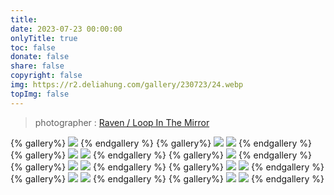 ```yaml
---
title: 
date: 2023-07-23 00:00:00
onlyTitle: true
toc: false
donate: false
share: false
copyright: false
img: https://r2.deliahung.com/gallery/230723/24.webp
topImg: false
---
```


> photographer : [Raven / Loop In The Mirror](https://www.facebook.com/loopinthemirror)

{% gallery%}
![](https://r2.deliahung.com/gallery/230723/27.webp)
{% endgallery %}
{% gallery%}
![](https://r2.deliahung.com/gallery/230723/24.webp)
![](https://r2.deliahung.com/gallery/230723/25.webp)
{% endgallery %}
{% gallery%}
![](https://r2.deliahung.com/gallery/230723/23.webp)
![](https://r2.deliahung.com/gallery/230723/26.webp)
{% endgallery %}
{% gallery%}
![](https://r2.deliahung.com/gallery/230723/28.webp)
{% endgallery %}
{% gallery%}
![](https://r2.deliahung.com/gallery/230723/29.webp)
![](https://r2.deliahung.com/gallery/230723/30.webp)
{% endgallery %}
{% gallery%}
![](https://r2.deliahung.com/gallery/230723/31.webp)
![](https://r2.deliahung.com/gallery/230723/32.webp)
{% endgallery %}
{% gallery%}
![](https://r2.deliahung.com/gallery/230723/33.webp)
![](https://r2.deliahung.com/gallery/230723/34.webp)
{% endgallery %}
{% gallery%}
![](https://r2.deliahung.com/gallery/230723/35.webp)
![](https://r2.deliahung.com/gallery/230723/36.webp)
{% endgallery %}